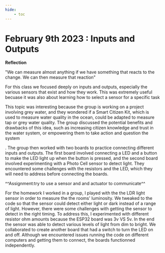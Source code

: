 ```yaml
---
hide:
    - toc
---
```


# February 9th 2023 : Inputs and Outputs 


**Reflection**

"We can measure almost anything if we have something that reacts to the change. We can then measure that reaction"

For this class we focused deeply on inputs and outputs, especially the various sensors that exist and how they work. This was extremely useful becuase it was also about learning how to select a sensor for a specific task

This topic was interesting because the group is working on a project involving grey water, and they wondered if a Smart Citizen Kit, which is used to measure water quality in the ocean, could be adapted to measure tap or grey water quality. The group discussed the potential benefits and drawbacks of this idea, such as increasing citizen knowledge and trust in the water system, or empowering them to take action and question the system

. The group then worked with two boards to practice connecting different inputs and outputs. The first board involved connecting a LED and a button to make the LED light up when the button is pressed, and the second board involved experimenting with a Photo Cell sensor to detect light. They encountered some challenges with the resistors and the LED, which they will need to address before connecting the boards.

^^Assignment:try to use a sensor and and actuator to communicate^^


For the homework I worked in a group, I played with the the LDR light sensor in order to measure the the rooms' luminosity.  We tweaked to the code  so that the sensor could detect either light or dark instead of a range of light. However, there were some challenges with getting the sensor to detect in the right timing. To address this, I experimented with different resistor ohm amounts because the ESP32 board was 3v VS 5v. In the end the sensor was able to detect various levels of light from dim to bright. We collaborated to create another board that had a switch to turn the LED on and off. Although we encountered issues running the code on different computers and getting them to connect, the boards functionned independently.

